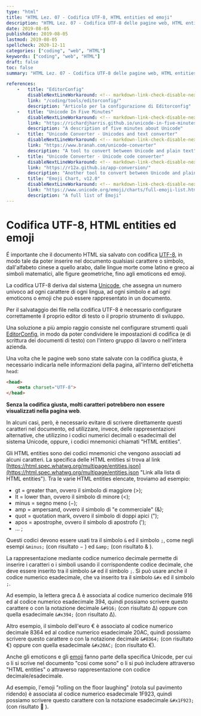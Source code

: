 ```yaml
---
type: "html"
title: "HTML Lez. 07 - Codifica UTF-8, HTML entities ed emoji"
description: "HTML Lez. 07 - Codifica UTF-8 delle pagine web, HTML entities ed emoji"
date: 2019-08-05
publishdate: 2019-08-05
lastmod: 2019-08-05
spellcheck: 2020-12-11
categories: ["coding", "web", "HTML"]
keywords: ["coding", "web", "HTML"]
draft: false
toc: false
summary: "HTML Lez. 07 - Codifica UTF-8 delle pagine web, HTML entities ed emoji"

references:
    -   title: "EditorConfig"
        disableNextLineWorkaround: <!-- markdown-link-check-disable-next-line -->
        link: "/coding/tools/editorconfig/"
        description: "Articolo per la configurazione di Editorconfig"
    -   title: "Unicode In Five Minutes"
        disableNextLineWorkaround: <!-- markdown-link-check-disable-next-line -->
        link: "https://richardjharris.github.io/unicode-in-five-minutes.html"
        description: "A description of five minutes about Unicode"
    -   title: "Unicode Converter - Unicodes and text converter"
        disableNextLineWorkaround: <!-- markdown-link-check-disable-next-line -->
        link: "https://www.branah.com/unicode-converter"
        description: "A tool to convert between Unicode and plain text"
    -   title: "Unicode Converter - Unicode code converter"
        disableNextLineWorkaround: <!-- markdown-link-check-disable-next-line -->
        link: "https://r12a.github.io/app-conversion/"
        description: "Another tool to convert between Unicode and plain text"
    -   title: "Emoji Chart, v12.0"
        disableNextLineWorkaround: <!-- markdown-link-check-disable-next-line -->
        link: "https://www.unicode.org/emoji/charts/full-emoji-list.html"
        description: "A full list of Emoji"
---
```


# Codifica UTF-8, HTML entities ed emoji

É importante che il documento HTML sia salvato con codifica
[UTF-8](https://it.wikipedia.org/wiki/UTF-8 "Link ad UTF-8 su Wikipedia"),
in modo tale da poter inserire nel documento qualsiasi carattere o simbolo, dall'alfabeto cinese a quello arabo, dalle lingue morte come latino e greco ai simboli matematici, alle figure geometriche, fino agli emoticons ed emoji.

La codifica UTF-8 deriva dal sistema
[Unicode](https://it.m.wikipedia.org/wiki/Unicode "Link ad Unicode su Wikipedia"),
che assegna un numero univoco ad ogni carattere di ogni lingua, ad ogni simbolo e ad ogni emoticons o emoji che può essere rappresentato in un documento.

Per il salvataggio dei file nella codifica UTF-8 è necessario configurare correttamente il proprio editor di testo o il proprio strumento di sviluppo.

<!-- TODO: impostare il link a Wikipedia -->
Una soluzione a più ampio raggio consiste nel configurare strumenti quali
[EditorConfig](/coding/tools/editorconfig/ "Link ad EditorConfig su Wikipedia"),
in modo da poter condividere le impostazioni di codifica (e di scrittura dei documenti di testo) con l'intero gruppo di lavoro o nell'intera azienda.

Una volta che le pagine web sono state salvate con la codifica giusta, è necessario indicarla nelle informazioni della pagina, all'interno dell'etichetta ``head``:

```html
<head>
    <meta charset="UTF-8">
</head>
```

**Senza la codifica giusta, molti caratteri potrebbero non essere visualizzati nella pagina web**.

In alcuni casi, però, è necessario evitare di scrivere direttamente questi caratteri nel documento, ed utilizzare, invece, delle rappresentazioni alternative, che utilizzino i codici numerici decimali o esadecimali del sistema Unicode, oppure, i codici mnemonici chiamati "HTML entities".

Gli HTML entities sono dei codici mnemonici che vengono associati ad alcuni caratteri. La specifica delle HTML entities si trova al link [https://html.spec.whatwg.org/multipage/entities.json](https://html.spec.whatwg.org/multipage/entities.json "Link alla lista di HTML entities"). Tra le varie HTML entities elencate, troviamo ad esempio:

- gt = greater than, ovvero il simbolo di maggiore (&gt;);
- lt = lower than, ovvero il simbolo di minore (&lt;);
- minus = segno meno (&minus;);
- amp = ampersand, ovvero il simbolo di "e commerciale" (&amp;);
- quot = quotation mark, ovvero il simbolo di doppi apici (&quot;);
- apos = apostrophe, ovvero il simbolo di apostrofo (&apos;);
- … ;

Questi codici devono essere usati tra il simbolo ``&`` ed il simbolo ``;``, come negli esempi ``&minus;`` (con risultato &minus; <!-- − -->) ed ``&amp;`` (con risultato &amp; <!-- & -->).

La rappresentazione mediante codice numerico decimale permette di inserire i caratteri o i simboli usando il corrispondente codice decimale, che deve essere inserito tra il simbolo ``&#`` ed il simbolo ``;``. Si può usare anche il codice numerico esadecimale, che va inserito tra il simbolo ``&#x`` ed il simbolo ``;``.

Ad esempio, la lettera greca &Delta; <!-- Δ --> è associata al codice numerico decimale 916 ed al codice numerico esadecimale 394, quindi possiamo scrivere questo carattere o con la notazione decimale ``&#916;`` (con risultato &#916;) oppure con quella esadecimale ``&#x394;`` (con risultato &#x394;).

Altro esempio, il simbolo dell'euro &euro; <!-- € --> è associato al codice numerico decimale 8364 ed al codice numerico esadecimale 20AC, quindi possiamo scrivere questo carattere o con la notazione decimale ``&#8364;`` (con risultato &#8364;) oppure con quella esadecimale ``&#x20AC;`` (con risultato &#x20AC;).

Anche gli emoticons e gli
[emoji](https://www.unicode.org/emoji/charts/full-emoji-list.html "Link alle specifiche degli emoji")
fanno parte della specifica Unicode, per cui o li si scrive nel documento "cosi come sono" o li si può includere attraverso "HTML entities" o attraverso rappresentazione con codice decimale/esadecimale.

Ad esempio, l'emoji "rolling on the floor laughing" (rotola sul pavimento ridendo) è associata al codice numerico esadecimale 1F923, quindi possiamo scrivere questo carattere con la notazione esadecimale ``&#x1F923;`` (con risultato &#x1F923; <!-- 🤣 -->).
